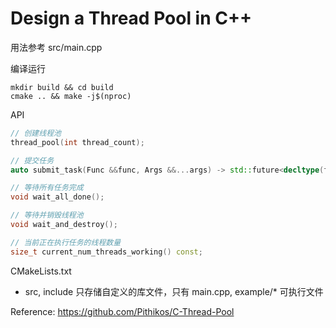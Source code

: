 # Design a Thread Pool in C++

用法参考 src/main.cpp

编译运行
```shell
mkdir build && cd build 
cmake .. && make -j$(nproc)
```

API
```c++
// 创建线程池
thread_pool(int thread_count);

// 提交任务
auto submit_task(Func &&func, Args &&...args) -> std::future<decltype(func(args...))>;

// 等待所有任务完成
void wait_all_done();

// 等待并销毁线程池
void wait_and_destroy();

// 当前正在执行任务的线程数量
size_t current_num_threads_working() const;
```

CMakeLists.txt
- src, include 只存储自定义的库文件，只有 main.cpp, example/* 可执行文件

Reference:
https://github.com/Pithikos/C-Thread-Pool
